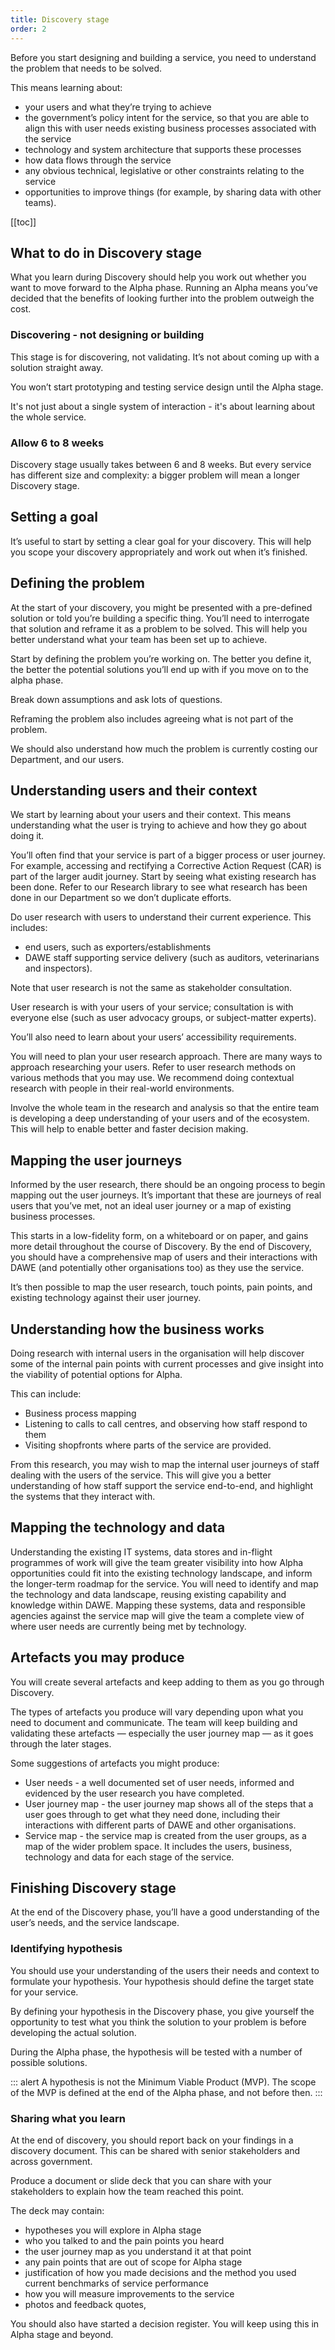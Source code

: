```yaml
---
title: Discovery stage
order: 2
---
```


Before you start designing and building a service, you need to understand the problem that needs to be solved.

This means learning about:

- your users and what they’re trying to achieve
- the government’s policy intent for the service, so that you are able to align this with user needs
existing business processes associated with the service
- technology and system architecture that supports these processes
- how data flows through the service
- any obvious technical, legislative or other constraints relating to the service
- opportunities to improve things (for example, by sharing data with other teams).

[[toc]]

## What to do in Discovery stage

What you learn during Discovery should help you work out whether you want to move forward to the Alpha phase. Running an Alpha means you’ve decided that the benefits of looking further into the problem outweigh the cost.

### Discovering - not designing or building

This stage is for discovering, not validating. It’s not about coming up with a solution straight away.

You won’t start prototyping and testing service design until the Alpha stage.

It's not just about a single system of interaction - it's about learning about the whole service.

### Allow 6 to 8 weeks

Discovery stage usually takes between 6 and 8 weeks. But every service has different size and complexity: a bigger problem will mean a longer Discovery stage.

## Setting a goal
It’s useful to start by setting a clear goal for your discovery. This will help you scope your discovery appropriately and work out when it’s finished.

## Defining the problem
At the start of your discovery, you might be presented with a pre-defined solution or told you’re building a specific thing. You’ll need to interrogate that solution and reframe it as a problem to be solved. This will help you better understand what your team has been set up to achieve.

Start by defining the problem you’re working on. The better you define it, the better the potential solutions you’ll end up with if you move on to the alpha phase.

Break down assumptions and ask lots of questions.

Reframing the problem also includes agreeing what  is not part of the problem.

We should also understand how much the problem is currently costing our Department, and our users.

## Understanding users and their context
We start by learning about your users and their context. This means understanding what the user is trying to achieve and how they go about doing it.

You’ll often find that your service is part of a  bigger process or user journey. For example, accessing and rectifying a Corrective Action Request (CAR) is part of the larger audit journey.
Start by seeing what existing research has been done. Refer to our Research library to see what research has been done in our Department so we don’t duplicate efforts.

Do user research with users to understand their current experience. This includes:
- end users, such as exporters/establishments
- DAWE staff supporting service delivery (such as auditors, veterinarians and inspectors).

Note that user research is not the same as stakeholder consultation.

User research is with your users of your service; consultation is with everyone else (such as user advocacy groups, or subject-matter experts).

You’ll also need to learn about your users’ accessibility requirements.

You will need to plan your user research approach. There are many ways to approach researching your users. Refer to user research methods on various methods that you may use. We recommend doing contextual research with people in their real-world environments.

Involve the whole team in the research and analysis so that the entire team is developing a deep understanding of your users and of the ecosystem. This will help to enable better and faster decision making.

## Mapping the user journeys

Informed by the user research, there should be an ongoing process to begin mapping out the user journeys. It’s important that these are journeys of real users that you’ve met, not an ideal user journey or a map of existing business processes.

This starts in a low-fidelity form, on a whiteboard or on paper, and gains more detail throughout the course of Discovery. By the end of Discovery, you should have a comprehensive map of users and their interactions with DAWE (and potentially other organisations too) as they use the service.

It’s then possible to map the user research, touch points, pain points, and existing technology against their user journey.

## Understanding how the business works

Doing research with internal users in the organisation will help discover some of the internal pain points with current processes and give insight into the viability of potential options for Alpha.

This can include:
- Business process mapping
- Listening to calls to call centres, and observing how staff respond to them
- Visiting shopfronts where parts of the service are provided.

From this research, you may wish to map the internal user journeys of staff dealing with the users of the service. This will give you a better understanding of how staff support the service end-to-end, and highlight the systems that they interact with.

## Mapping the technology and data

Understanding the existing IT systems, data stores and in-flight programmes of work will give the team greater visibility into how Alpha opportunities could fit into the existing technology landscape, and inform the longer-term roadmap for the service.
You will need to identify and map the technology and data landscape, reusing existing capability and knowledge within DAWE.
Mapping these systems, data and responsible agencies against the service map will give the team a complete view of where user needs are currently being met by technology.

## Artefacts you may produce

You will create several artefacts and keep adding to them as you go through Discovery.

The types of artefacts you produce will vary depending upon what you need to document and communicate. The team will keep building and validating these artefacts — especially the user journey map — as it goes through the later stages.

Some suggestions of artefacts you might produce:
- User needs - a well documented set of user needs, informed and evidenced by the user research you have completed.
- User journey map - the user journey map shows all of the steps that a user goes through to get what they need done, including their interactions with different parts of DAWE and other organisations.
- Service map - the service map is created from the user groups, as a map of the wider problem space. It includes the users, business, technology and data for each stage of the service.

## Finishing Discovery stage

At the end of the Discovery phase, you’ll have a good understanding of the user’s needs, and the service landscape.

### Identifying hypothesis

You should use your understanding of the users their needs and context to formulate your hypothesis. Your hypothesis should define the target state for your service.

By defining your hypothesis in the Discovery phase, you give yourself the opportunity to test what you think the solution to your problem is before developing the actual solution.

During the Alpha phase, the hypothesis will be tested with a number of possible solutions.

::: alert
A hypothesis is not the Minimum Viable Product (MVP). The scope of the MVP is defined at the end of the Alpha phase, and not before then.
:::

### Sharing what you learn

At the end of discovery, you should report back on your findings in a discovery document. This can be shared with senior stakeholders and across government.

Produce a document or slide deck that you can share with your stakeholders to explain how the team reached this point.

The deck may contain:
- hypotheses you will explore in Alpha stage
- who you talked to and the pain points you heard
- the user journey map as you understand it at that point
- any pain points that are out of scope for Alpha stage
- justification of how you made decisions and the method you used
current benchmarks of service performance
- how you will measure improvements to the service
- photos and feedback quotes,

You should also have started a decision register. You will keep using this in Alpha stage and beyond.
